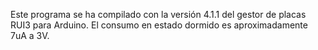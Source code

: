 Este programa se ha compilado con la versión 4.1.1 del gestor de placas RUI3 para Arduino.
El consumo en estado dormido es aproximadamente 7uA a 3V.
